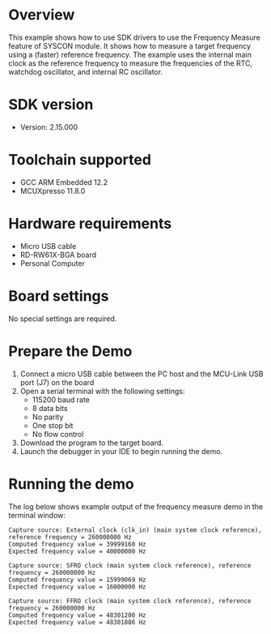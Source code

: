 Overview
========
This example shows how to use SDK drivers to use the Frequency Measure feature of SYSCON module.
It shows how to measure a target frequency using a (faster) reference frequency. The example uses the internal main clock as the reference frequency to measure the frequencies of the RTC, watchdog oscillator, and internal RC oscillator.

SDK version
===========
- Version: 2.15.000

Toolchain supported
===================
- GCC ARM Embedded  12.2
- MCUXpresso  11.8.0

Hardware requirements
=====================
- Micro USB cable
- RD-RW61X-BGA board
- Personal Computer

Board settings
==============
No special settings are required.

Prepare the Demo
================
1.  Connect a micro USB cable between the PC host and the MCU-Link USB port (J7) on the board
2.  Open a serial terminal with the following settings:
    - 115200 baud rate
    - 8 data bits
    - No parity
    - One stop bit
    - No flow control
3.  Download the program to the target board.
4.  Launch the debugger in your IDE to begin running the demo.

Running the demo
================
The log below shows example output of the frequency measure demo in the terminal window:
~~~~~~~~~~~~~~~~~~~~~~~~~~~~~~~~~~~
Capture source: External clock (clk_in) (main system clock reference), reference frequency = 260000000 Hz
Computed frequency value = 39999160 Hz
Expected frequency value = 40000000 Hz

Capture source: SFRO clock (main system clock reference), reference frequency = 260000000 Hz
Computed frequency value = 15999069 Hz
Expected frequency value = 16000000 Hz

Capture source: FFRO clock (main system clock reference), reference frequency = 260000000 Hz
Computed frequency value = 48301200 Hz
Expected frequency value = 48301886 Hz
~~~~~~~~~~~~~~~~~~~~~~~~~~~~~~~~~~~
